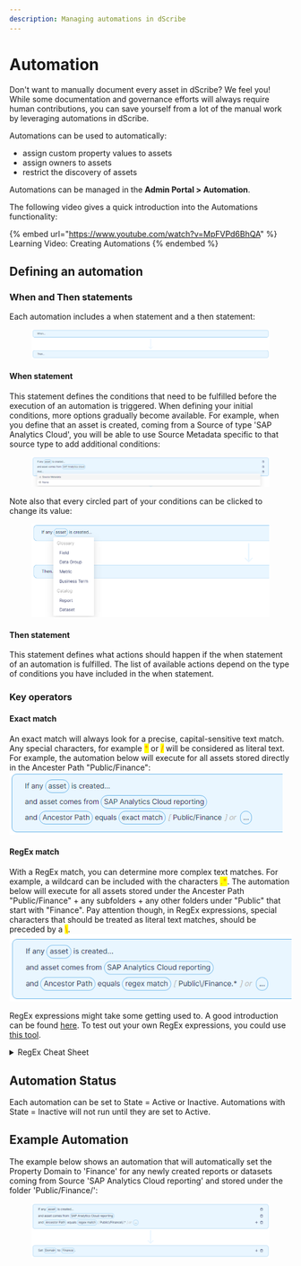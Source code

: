 ```yaml
---
description: Managing automations in dScribe
---
```


# Automation

Don't want to manually document every asset in dScribe? We feel you! While some documentation and governance efforts will always require human contributions, you can save yourself from a lot of the manual work by leveraging automations in dScribe.&#x20;

Automations can be used to automatically:

* assign custom property values to assets&#x20;
* assign owners to assets
* restrict the discovery of assets

Automations can be managed in the **Admin Portal > Automation**.

The following video gives a quick introduction into the Automations functionality:

{% embed url="https://www.youtube.com/watch?v=MpFVPd6BhQA" %}
Learning Video: Creating Automations
{% endembed %}

## Defining an automation

### When and Then statements

Each automation includes a when statement and a then statement:

<figure><img src="../.gitbook/assets/image (6) (2).png" alt=""><figcaption></figcaption></figure>

#### When statement

This statement defines the conditions that need to be fulfilled before the execution of an automation is triggered. When defining your initial conditions, more options gradually become available. For example, when you define that an asset is created, coming from a Source of type 'SAP Analytics Cloud', you will be able to use Source Metadata specific to that source type to add additional conditions:

<figure><img src="../.gitbook/assets/image (4) (1).png" alt=""><figcaption></figcaption></figure>

Note also that every circled part of your conditions can be clicked to change its value:&#x20;

<figure><img src="../.gitbook/assets/image (1) (1).png" alt=""><figcaption></figcaption></figure>

#### Then statement

This statement defines what actions should happen if the when statement of an automation is fulfilled. The list of available actions depend on the type of conditions you have included in the when statement.&#x20;

### Key operators

#### Exact match

An exact match will always look for a precise, capital-sensitive text match. Any special characters, for example <mark style="color:orange;">**\***</mark> or <mark style="color:orange;">**/**</mark> will be considered as literal text. For example, the automation below will execute for all assets stored directly in the Ancester Path "Public/Finance": ![](<../.gitbook/assets/image (9).png>)

#### RegEx match

With a RegEx match, you can determine more complex text matches. For example, a wildcard can be included with the characters <mark style="color:orange;">**.\***</mark>. The automation below will execute for all assets stored under the Ancester Path "Public/Finance" + any subfolders + any other folders under "Public" that start with "Finance". Pay attention though, in RegEx expressions, special characters that should be treated as literal text matches, should be preceded by a <mark style="color:orange;">**\\**</mark>.\
![](<../.gitbook/assets/image (3).png>)

RegEx expressions might take some getting used to. A good introduction can be found [here](https://regexone.com/). To test out your own RegEx expressions, you could use [this tool](https://regex101.com/).

<details>

<summary>RegEx Cheat Sheet</summary>

.    --> Any single character                    --> Example: _C.stomer_ to match "Customer"

.\*  --> Any number of characters           --> Example: _C.\*mer_ to match "Customer"

^   --> Starting with...                              --> Example: _^Cust_ to match "Customer"

$   --> Ending with...                                --> Example: _omer$_ to match "Customer"

\    --> Treat a special character as text --> Example: \\\[Development\\] to match \
&#x20;                                                                       "\[Development]"&#x20;

</details>

## Automation Status

Each automation can be set to State = Active or Inactive. Automations with State = Inactive will not run until they are set to Active.

## Example Automation

The example below shows an automation that will automatically set the Property Domain to 'Finance' for any newly created reports or datasets coming from Source 'SAP Analytics Cloud reporting' and stored under the folder 'Public/Finance/':

<figure><img src="../.gitbook/assets/image.png" alt=""><figcaption></figcaption></figure>

&#x20;
